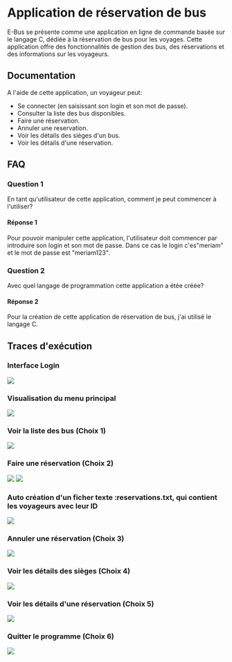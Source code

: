 
# Application de réservation de bus

E-Bus se présente comme une application en ligne de commande basée sur le langage C, dédiée à la réservation de bus pour les voyages. Cette application offre des fonctionnalités de gestion des bus, des réservations et des informations sur les voyageurs.





## Documentation


A l'aide de cette application, un voyageur peut:
* Se connecter (en saisissant son login et son mot de passe).
* Consulter la liste des bus disponibles.
* Faire une réservation.
* Annuler une reservation.
* Voir les détails des sièges d'un bus.
* Voir les détails d'une réservation.


## FAQ

### Question 1
En tant qu'utilisateur de cette application, comment je peut commencer à l'utiliser?

#### Réponse 1
Pour pouvoir manipuler cette application, l'utilisateur doit commencer par introduire son login et son mot de passe. Dans ce cas le login c'es"meriam" et le mot de passe est "meriam123".
### Question 2
Avec quel langage de programmation cette application a étée créée?
#### Réponse 2
Pour la création de cette application de réservation de bus, j'ai utilisé le langage C.


## Traces d'exécution

### Interface Login
<img src="Captures/Login.png">

### Visualisation du menu principal
<img src="Captures/Menu principal.png">

### Voir la liste des bus (Choix 1)
<img src="Captures/Voir liste des bus.png">

### Faire une réservation (Choix 2)
<img src="Captures/reservation (1).PNG">
<img src="Captures/reservation (2).png">

### Auto création d'un ficher texte :reservations.txt, qui contient les voyageurs avec leur ID
<img src="Captures/Fichier des voyageurs.png">

### Annuler une réservation (Choix 3)
<img src="Captures/Annuler reservation.png">

### Voir les détails des sièges (Choix 4)
<img src="Captures/Voir sièges.png">

### Voir les détails d'une réservation (Choix 5)
<img src="Captures/Voir détails reservation.png">

### Quitter le programme (Choix 6)
<img src="Captures/Quitter le programme.png">













